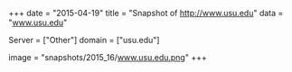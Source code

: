 
+++
date = "2015-04-19"
title = "Snapshot of http://www.usu.edu"
data = "www.usu.edu"

Server = ["Other"]
domain = ["usu.edu"]

  image = "snapshots/2015_16/www.usu.edu.png"
+++
#
